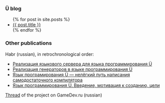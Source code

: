 ### Ü blog

<ul>
	{% for post in site.posts %}
		<li>
			<a href="{{ post.url | prepend: site.baseurl }}">{{ post.title }}</a>
		</li>
	{% endfor %}
</ul>

### Other publications

Habr (russian), in retrochronological order:

* [Реализация языкового сервера для языка программирования Ü](https://habr.com/ru/articles/761694/)
* [Реализация генераторов в языке программирования Ü](https://habr.com/ru/articles/733088/)
* [Язык програмирования Ü — нелёгкий путь написания самодостаточного компилятора](https://habr.com/ru/articles/580024/)
* [Язык программирования Ü. Введение, мотивация к созданию, цели](https://habr.com/ru/articles/465553/)

[Thread](https://gamedev.ru/flame/forum/?id=230610) of the project on GameDev.ru (russian)
